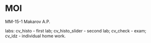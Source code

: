 # MOI

MM-15-1 Makarov A.P.

labs:
cv_histo - first lab;
cv_histo_slider - second lab;
cv_check - exam;
cv_idz - individual home work.
